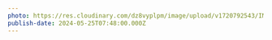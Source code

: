 ```yaml
---
photo: https://res.cloudinary.com/dz8vyplpm/image/upload/v1720792543/IMG_9894_zqujaa.jpg
publish-date: 2024-05-25T07:48:00.000Z
---
```

